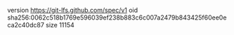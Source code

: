 version https://git-lfs.github.com/spec/v1
oid sha256:0062c518b1769e596039ef238b883c6c007a2479b843425f60ee0eca2c40dc87
size 11154
